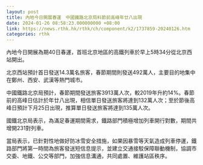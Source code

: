 ```yaml
---
layout: post
title: 內地今日開展春運　中國鐵路北京局料節前高峰年廿八出現
date: 2024-01-26 08:58:23.000000000 +08:00
link: https://news.rthk.hk/rthk/ch/component/k2/1737859-20240126.htm
categories: rthk
---
```


內地今日開展為期40日春運，首班北京地區的高鐵列車於早上5時34分從北京西站開出。

北京西站預計首日發送14.3萬名旅客，春節期間則發送492萬人，主要目的地集中在鄭州、西安、武漢等熱門城市。

中國鐵路北京局預計，春節期間發送旅客3913萬人次，較2019年升約14%。春節前的高峰日估計於年廿八出現，相信單日發送旅客將達到132萬人次；至於節後高峰日預計下月25日出現，推算單日發送旅客將達到135萬人次。 

國鐵北京局表示，為滿足春運期間需求，鐵路部門積極增加列車開行對數，期間共增開231對列車。

當局表示，已針對性地做好防冰雪安全措施，如果因暴雪等天氣造成列車停運，鐵路部門將第一時間為旅客發送短信息提示，並建立交通接駁保障聯動機制，協調市交委、地鐵、公交等部門，加強信息溝通，共同處置、維護站區秩序。
